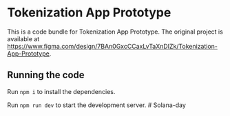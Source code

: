 
  # Tokenization App Prototype

  This is a code bundle for Tokenization App Prototype. The original project is available at https://www.figma.com/design/7BAn0GxcCCaxLvTaXnDIZk/Tokenization-App-Prototype.

  ## Running the code

  Run `npm i` to install the dependencies.

  Run `npm run dev` to start the development server.
  #   S o l a n a - d a y  
 